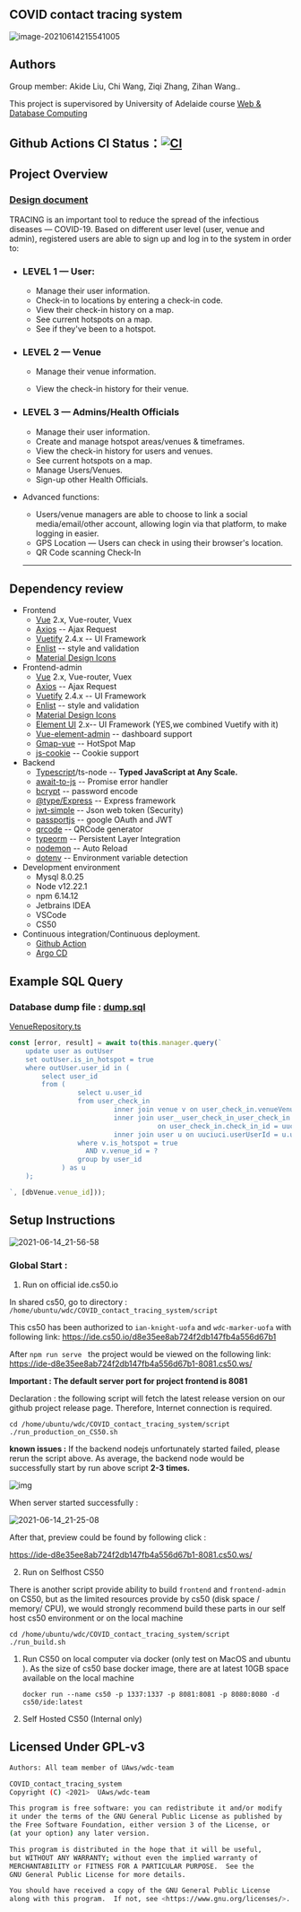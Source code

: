 ## COVID contact tracing system

![image-20210614215541005](https://minio.llycloud.com/image/uPic/image-20210614rTvHmG.png)

## Authors

Group member: Akide Liu, Chi Wang, Ziqi Zhang, Zihan Wang..

This project is supervisored by University of Adelaide course [Web & Database Computing](https://www.adelaide.edu.au/course-outlines/108960/1/sem-1/)


## Github Actions CI Status：[![CI](https://github.com/UAws/COVID_contact_tracing_system/actions/workflows/vue-ci.yaml/badge.svg?branch=master)](https://github.com/UAws/COVID_contact_tracing_system/actions/workflows/vue-ci.yaml)

## Project Overview

### [Design document](https://github.com/UAws/COVID_contact_tracing_system/tree/master/docs) 

TRACING is an important tool to reduce the spread of the infectious diseases — COVID-19. Based on different user level (user, venue and admin), registered users are able to sign up and log in to the system in order to: 

- ### LEVEL 1 — User: 

  - Manage their user information.
  - Check-in to locations by entering a check-in code.
  - View their check-in history on a map.
  - See current hotspots on a map.
  - See if they've been to a hotspot.

- ### LEVEL 2 — Venue

  - Manage their venue information.

  - View the check-in history for their venue.

    

- ### LEVEL 3 — Admins/Health Officials

  - Manage their user information.
  - Create and manage hotspot areas/venues & timeframes.
  - View the check-in history for users and venues.
  - See current hotspots on a map.
  - Manage Users/Venues.
  - Sign-up other Health Officials.



- Advanced functions:

  - Users/venue managers are able to choose to link a social media/email/other account, allowing login via that platform, to make logging in easier.
  - GPS Location — Users can check in using their browser's location.
  - QR Code scanning Check-In

  ---


## Dependency review 

- Frontend 
  - [Vue](https://vuejs.org/) 2.x, Vue-router, Vuex
  - [Axios](https://github.com/axios/axios) -- Ajax Request 
  - [Vuetify](https://github.com/vuetifyjs/vuetify) 2.4.x -- UI Framework
  - [Enlist](https://github.com/enlist) -- style and validation
  - [Material Design Icons](https://materialdesignicons.com/)
- Frontend-admin
  - [Vue](https://vuejs.org/) 2.x, Vue-router, Vuex
  - [Axios](https://github.com/axios/axios) -- Ajax Request 
  - [Vuetify](https://github.com/vuetifyjs/vuetify) 2.4.x -- UI Framework
  - [Enlist](https://github.com/enlist) -- style and validation
  - [Material Design Icons](https://materialdesignicons.com/)
  - [Element UI](https://github.com/ElemeFE/element) 2.x-- UI Framework (YES,we combined Vuetify with it)
  - [Vue-element-admin](https://github.com/PanJiaChen/vue-element-admin) -- dashboard support
  - [Gmap-vue](https://www.npmjs.com/package/gmap-vue) -- HotSpot Map
  - [js-cookie](https://github.com/js-cookie/js-cookie) -- Cookie support
- Backend
  - [Typescript](https://www.typescriptlang.org/)/ts-node -- **Typed JavaScript at Any Scale.**
  - [await-to-js](https://github.com/scopsy/await-to-js) -- Promise error handler
  - [bcrypt](https://www.npmjs.com/package/bcrypt) -- password encode
  - [@type/Express](https://www.npmjs.com/package/@types/express) -- Express framework 
  - [jwt-simple](https://www.npmjs.com/package/jwt-simple) -- Json web token (Security)
  - [passportjs](http://www.passportjs.org/) -- google OAuth and JWT
  - [qrcode](https://www.npmjs.com/package/qrcode) -- QRCode generator
  - [typeorm](https://typeorm.io/#/) -- Persistent Layer Integration 
  - [nodemon](https://www.npmjs.com/package/nodemon) -- Auto Reload
  - [dotenv](https://www.npmjs.com/package/dotenv) -- Environment variable detection
- Development environment
  - Mysql 8.0.25
  - Node v12.22.1
  - npm 6.14.12
  - Jetbrains IDEA
  - VSCode
  - CS50
- Continuous integration/Continuous deployment.
  - [Github Action](https://github.com/UAws/COVID_contact_tracing_system) 
  - [Argo CD](https://argoproj.github.io/argo-cd/)

## Example SQL Query

### Database dump file : **[dump.sql](https://github.com/UAws/COVID_contact_tracing_system/blob/master/backend/sql_dump/dump.sql)**

[VenueRepository.ts](https://github.com/UAws/COVID_contact_tracing_system/blob/e636812ea042eca31719573dc1cb19ec9521b78b/backend/src/repository/VenueRepository.ts#L35-L51)

```typescript
const [error, result] = await to(this.manager.query(`
    update user as outUser
    set outUser.is_in_hotspot = true
    where outUser.user_id in (
        select user_id
        from (
                 select u.user_id
                 from user_check_in
                          inner join venue v on user_check_in.venueVenueId = v.venue_id
                          inner join user__user_check_in_user_check_in uuciuci
                                     on user_check_in.check_in_id = uuciuci.userCheckInCheckInId
                          inner join user u on uuciuci.userUserId = u.user_id
                 where v.is_hotspot = true
                   AND v.venue_id = ?
                 group by user_id
             ) as u
    );

`, [dbVenue.venue_id]));
```

## Setup Instructions

![2021-06-14_21-56-58](https://minio.llycloud.com/image/uPic/image-202106149FBU08.png)

### Global Start :

1. Run on official ide.cs50.io

In shared cs50, go to directory : `/home/ubuntu/wdc/COVID_contact_tracing_system/script`

This cs50 has been authorized to `ian-knight-uofa` and `wdc-marker-uofa` with following link: https://ide.cs50.io/d8e35ee8ab724f2db147fb4a556d67b1

After `npm run serve ` the project would be viewed on the following link: https://ide-d8e35ee8ab724f2db147fb4a556d67b1-8081.cs50.ws/

**Important : The default server port for project frontend is 8081**

Declaration : the following script will fetch the latest release version on our github project release page. Therefore, Internet connection is required.

```shell
cd /home/ubuntu/wdc/COVID_contact_tracing_system/script
./run_production_on_CS50.sh
```

**known issues :** If the backend nodejs unfortunately started failed, please rerun the script above. As average, the backend node would be successfully start by run above script **2-3 times.**

![img](https://minio.llycloud.com/image/uPic/image-20210614y3e1VW.png)

When server started successfully :

![2021-06-14_21-25-08](https://minio.llycloud.com/image/uPic/image-20210614F7d0ZI.png)

After that, preview could be found by following click :

https://ide-d8e35ee8ab724f2db147fb4a556d67b1-8081.cs50.ws/

2. Run on Selfhost CS50

There is another script provide ability to build `frontend` and `frontend-admin` on CS50, but as the limited resources provide by cs50 (disk space / memory/ CPU), we would strongly recommend build these parts in our self host cs50 environment or on the local machine

```shell
cd /home/ubuntu/wdc/COVID_contact_tracing_system/script
./run_build.sh
```

1. Run CS50 on local computer via docker (only test on MacOS and ubuntu ). As the size of cs50 base docker image, there are at latest 10GB space available on the local machine

   ```shell
   docker run --name cs50 -p 1337:1337 -p 8081:8081 -p 8080:8080 -d cs50/ide:latest
   ```

2. Self Hosted CS50 (Internal only)



## Licensed Under GPL-v3

```bash
Authors: All team member of UAws/wdc-team 

COVID_contact_tracing_system
Copyright (C) <2021>  UAws/wdc-team

This program is free software: you can redistribute it and/or modify
it under the terms of the GNU General Public License as published by
the Free Software Foundation, either version 3 of the License, or
(at your option) any later version.

This program is distributed in the hope that it will be useful,
but WITHOUT ANY WARRANTY; without even the implied warranty of
MERCHANTABILITY or FITNESS FOR A PARTICULAR PURPOSE.  See the
GNU General Public License for more details.

You should have received a copy of the GNU General Public License
along with this program.  If not, see <https://www.gnu.org/licenses/>.
```
